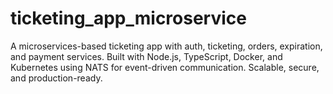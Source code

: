# ticketing_app_microservice
A microservices-based ticketing app with auth, ticketing, orders, expiration, and payment services. Built with Node.js, TypeScript, Docker, and Kubernetes using NATS for event-driven communication. Scalable, secure, and production-ready.
